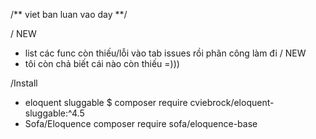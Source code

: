 /** viet ban luan vao day **/

/ NEW 
+ list các func còn thiếu/lỗi vào tab issues rồi phân công làm đi
/ NEW 
+ tôi còn chả biết cái nào còn thiếu =)))



/Install
+ eloquent sluggable $ composer require cviebrock/eloquent-sluggable:^4.5
+ Sofa/Eloquence  composer require sofa/eloquence-base

